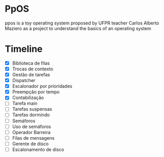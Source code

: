 # PpOS

ppos is a toy operating system proposed by UFPR teacher Carlos Alberto Maziero as a project to understand the basics of an operating system

# Timeline

- [x] Biblioteca de filas
- [x] Trocas de contexto
- [x] Gestão de tarefas
- [x] Dispatcher
- [x] Escalonador por prioridades
- [x] Preempção por tempo
- [x] Contabilização
- [ ] Tarefa main
- [ ] Tarefas suspensas
- [ ] Tarefas dormindo
- [ ] Semáforos
- [ ] Uso de semáforos
- [ ] Operador Barreira
- [ ] Filas de mensagens
- [ ] Gerente de disco
- [ ] Escalonamento de disco